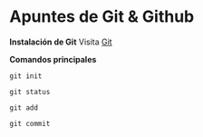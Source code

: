 # Apuntes de Git & Github

**Instalación de Git**
Visita [Git](https://git-scm.com/)

**Comandos principales**

`git init`

`git status`

`git add`

`git commit`


